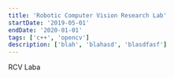 ```yaml
---
title: 'Robotic Computer Vision Research Lab'
startDate: '2019-05-01'
endDate: '2020-01-01'
tags: ['c++', 'opencv']
description: ['blah', 'blahasd', 'blasdfasf'] 
---
```


RCV Laba